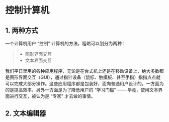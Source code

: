 # 控制计算机

## 1. 两种方式

一个计算机用户 “控制” 计算机的方法，粗略可以划分为两种：

> * 图形界面交互
> * 文本界面交互

我们平日里用的各种应用程序，无论是在台式机上还是在移动设备上，绝大多数都是图形界面交互（GUI），通过指针设备（鼠标、触摸板、甚至手指）指指点点就可以完成大部分操作。这些应用程序都是包装好，面向普通用户设计的，一方面为的是提高效率，另外一方面是为了降低用户的 “学习门槛” —— 毕竟，使用文本界面进行交互，被认为是 “专家” 才去做的事情。

## 2. 文本编辑器

